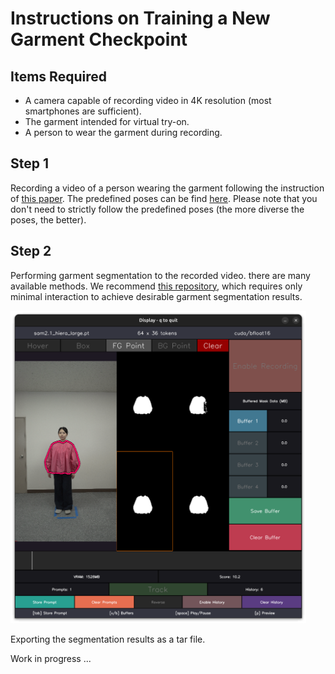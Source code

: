 # Instructions on Training a New Garment Checkpoint

## Items Required
- A camera capable of recording video in 4K resolution (most smartphones are sufficient).
- The garment intended for virtual try-on.
- A person to wear the garment during recording.

## Step 1
Recording a video of a person wearing the garment following the instruction of [this paper](https://arxiv.org/abs/2506.10468).
The predefined poses can be find [here](assets/pose_guidance/symmetric.pdf).
Please note that you don't need to strictly follow the predefined poses (the more diverse the poses, the better).

## Step 2
Performing garment segmentation to the recorded video.
there are many available methods. We recommend [this repository](https://github.com/heyoeyo/muggled_sam), which requires only minimal interaction to achieve desirable garment segmentation results.

<img src="assets/demo/Screenshot.png" alt="Description" height="500" />


Exporting the segmentation results as a tar file.

Work in progress ...